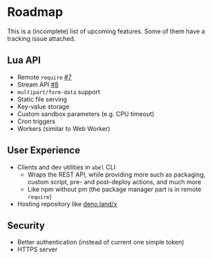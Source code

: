 # Roadmap

This is a (incomplete) list of upcoming features. Some of them have a tracking issue attached.

## Lua API

- Remote `require` [#7](https://github.com/hack3ric/abel/issues/7)
- Stream API [#8](https://github.com/hack3ric/abel/issues/8)
- `multipart/form-data` support
- Static file serving
- Key-value storage
- Custom sandbox parameters (e.g. CPU timeout)
- Cron triggers
- Workers (similar to Web Worker)

## User Experience

- Clients and dev utilities in `abel` CLI
    - Wraps the REST API, while providing more such as packaging, custom script, pre- and post-deploy actions, and much more
    - Like npm without pm (the package manager part is in remote `require`)
- Hosting repository like [deno.land/x](https://deno.land/x)

## Security

- Better authentication (instead of current one simple token)
- HTTPS server
